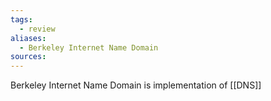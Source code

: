 ```yaml
---
tags:
  - review
aliases:
  - Berkeley Internet Name Domain
sources:
---
```

Berkeley Internet Name Domain is implementation of [[DNS]]


